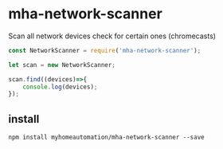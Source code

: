 # mha-network-scanner
Scan all network devices check for certain ones (chromecasts)

```js
const NetworkScanner = require('mha-network-scanner');

let scan = new NetworkScanner;

scan.find((devices)=>{
	console.log(devices);
});
```

## install
```
npm install myhomeautomation/mha-network-scanner --save
```
